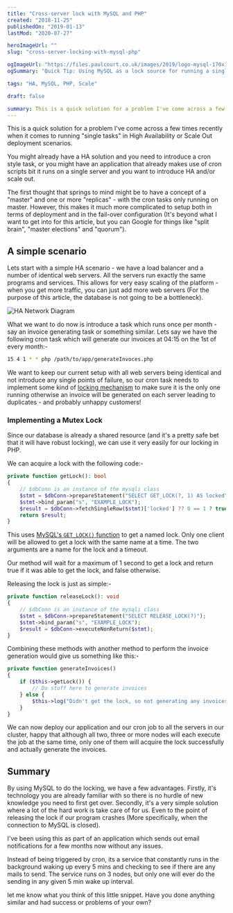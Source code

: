 ```yaml
---
title: "Cross-server lock with MySQL and PHP"
created: "2018-11-25"
publishedOn: "2019-01-13"
lastMod: "2020-07-27"

heroImageUrl: ""
slug: "cross-server-locking-with-mysql-php"

ogImageUrl: "https://files.paulcourt.co.uk/images/2019/logo-mysql-170x115.png"
ogSummary: "Quick Tip: Using MySQL as a lock source for running a single PHP process across multiple servers."

tags: "HA, MySQL, PHP, Scale"

draft: false

summary: This is a quick solution for a problem I've come across a few times recently when it comes to running "single tasks" such as scheduled cron scripts in High Availability or Scale Out deployment scenarios where you want to make sure you don't accidentally run the action multiple times.
---
```

This is a quick solution for a problem I've come across a few times recently when it comes to running "single tasks" in High Availability or Scale Out deployment scenarios.

You might already have a HA solution and you need to introduce a cron style task, or you might have an application that already makes use of cron scripts bit it runs on a single server and you want to introduce HA and/or scale out.

The first thought that springs to mind might be to have a concept of a "master" and one or more "replicas" - with the cron tasks only running on master. However, this makes it much more complicated to setup both in terms of deployment and in the fail-over configuration (It's beyond what I want to get into for this article, but you can Google for things like "split brain", "master elections" and "quorum").

## A simple scenario
Lets start with a simple HA scenario - we have a load balancer and a number of identical web servers. All the servers run exactly the same programs and services. This allows for very easy scaling of the platform - when you get more traffic, you can just add more web servers (For the purpose of this article, the database is not going to be a bottleneck).

![HA Network Diagram](https://files.paulcourt.co.uk/images/2018/simple_ha.svg)

What we want to do now is introduce a task which runs once per month - say an invoice generating task or something similar. Lets say we have the following cron task which will generate our invoices at 04:15 on the 1st of every month:-

```bash
15 4 1 * * php /path/to/app/generateInvoces.php
```

We want to keep our current setup with all web servers being identical and not introduce any single points of failure, so our cron task needs to implement some kind of [locking mechanism](https://en.wikipedia.org/wiki/Lock_(computer_science)) to make sure it is the only one running otherwise an invoice will be generated on each server leading to duplicates - and probably unhappy customers! 

### Implementing a Mutex Lock
Since our database is already a shared resource (and it's a pretty safe bet that it will have robust locking), we can use it very easily for our locking in PHP.

We can acquire a lock with the following code:-

```php
private function getLock(): bool
{
    // $dbConn is an instance of the mysqli class
    $stmt = $dbConn->prepareStatement("SELECT GET_LOCK(?, 1) AS locked");
    $stmt->bind_param("s", "EXAMPLE_LOCK");
    $result = $dbConn->fetchSingleRow($stmt)['locked'] ?? 0 == 1 ? true : false;
    return $result;
}
```

This uses [MySQL's `GET_LOCK()` function](https://dev.mysql.com/doc/refman/5.7/en/locking-functions.html#function_get-lock) to get a named lock. Only one client will be allowed to get a lock with the same name at a time. The two arguments are a name for the lock and a timeout.

Our method will wait for a maximum of 1 second to get a lock and return true if it was able to get the lock, and false otherwise.

Releasing the lock is just as simple:-

```php
private function releaseLock(): void
{
    // $dbConn is an instance of the mysqli class
    $stmt = $dbConn->prepareStatement("SELECT RELEASE_LOCK(?)");
    $stmt->bind_param("s", "EXAMPLE_LOCK");
    $result = $dbConn->executeNonReturn($stmt);
}
```

Combining these methods with another method to perform the invoice generation would give us something like this:-

```php
private function generateInvoices()
{
    if ($this->getLock()) {
        // Do stuff here to generate invoices
    } else {
        $this->log("Didn't get the lock, so not generating any invoices.");
    }
}
```

We can now deploy our application and our cron job to all the servers in our cluster, happy that although all two, three or more nodes will each execute the job at the same time, only one of them will acquire the lock successfully and actually generate the invoices.



## Summary

By using MySQL to do the locking, we have a few advantages. Firstly, it's technology you are already familiar with so there is no hurdle of new knowledge you need to first get over. Secondly, it's a very simple solution where a lot of the hard work is take care of for us. Even to the point of releasing the lock if our program crashes (More specifically, when the connection to MySQL is closed).

I've been using this as part of an application which sends out email notifications for a few months now without any issues. 

Instead of being triggered by cron, its a service that constantly runs in the background waking up every 5 mins and checking to see if there are any mails to send. The service runs on 3 nodes, but only one will ever do the sending in any given 5 min wake up interval.

let me know what you think of this little snippet. Have you done anything similar and had success or problems of your own?